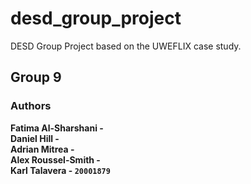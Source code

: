 # desd_group_project

DESD Group Project based on the UWEFLIX case study. </br>

## Group 9

### Authors

<b> Fatima Al-Sharshani - ``` ``` <br/>
<b> Daniel Hill - ``` ``` <br/>
<b> Adrian Mitrea - ``` ``` <br/>
<b> Alex Roussel-Smith - ``` ``` <br/>
<b> Karl Talavera - ```20001879``` <br/>


